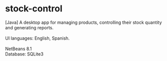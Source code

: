# stock-control
[Java] A desktop app for managing products, controlling their stock quantity and generating reports. <br/><br/>
UI languages: English, Spanish.
<br/><br/>
NetBeans 8.1<br/>
Database: SQLite3
